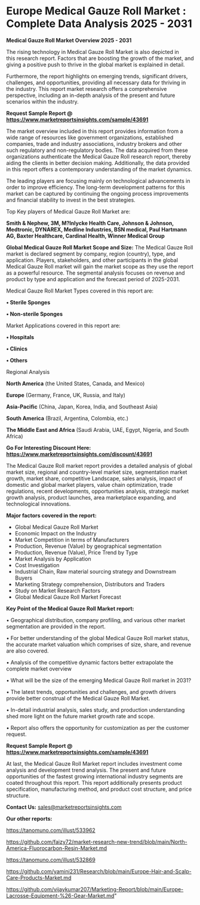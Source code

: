 # Europe Medical Gauze Roll Market : Complete Data Analysis 2025 - 2031

<Strong> Medical Gauze Roll Market Overview 2025 - 2031</strong>

The rising technology in Medical Gauze Roll Market is also depicted in this research report. Factors that are boosting the growth of the market, and giving a positive push to thrive in the global market is explained in detail.

Furthermore, the report highlights on emerging trends, significant drivers, challenges, and opportunities, providing all necessary data for thriving in the industry. This report market research offers a comprehensive perspective, including an in-depth analysis of the present and future scenarios within the industry.

<strong>Request Sample Report @ <a href=https://www.marketreportsinsights.com/sample/43691>https://www.marketreportsinsights.com/sample/43691</a></strong>

The market overview included in this report provides information from a wide range of resources like government organizations, established companies, trade and industry associations, industry brokers and other such regulatory and non-regulatory bodies. The data acquired from these organizations authenticate the Medical Gauze Roll research report, thereby aiding the clients in better decision making. Additionally, the data provided in this report offers a contemporary understanding of the market dynamics.

The leading players are focusing mainly on technological advancements in order to improve efficiency. The long-term development patterns for this market can be captured by continuing the ongoing process improvements and financial stability to invest in the best strategies.

Top Key players of Medical Gauze Roll Market are:

<strong>Smith & Nephew, 3M, M?lnlycke Health Care, Johnson & Johnson, Medtronic, DYNAREX, Medline Industries, BSN medical, Paul Hartmann AG, Baxter Healthcare, Cardinal Health, Winner Medical Group</strong>

<strong><b>Global Medical Gauze Roll Market Scope and Size:</b></strong>
The Medical Gauze Roll market is declared segment by company, region (country), type, and application. Players, stakeholders, and other participants in the global Medical Gauze Roll market will gain the market scope as they use the report as a powerful resource. The segmental analysis focuses on revenue and product by type and application and the forecast period of 2025-2031.

Medical Gauze Roll Market Types covered in this report are:

<strong>•  Sterile Sponges

•  Non-sterile Sponges</strong>

Market Applications covered in this report are:

<strong>•  Hospitals

•  Clinics

•  Others</strong> 

Regional Analysis

<strong>North America</strong> (the United States, Canada, and Mexico)

<strong>Europe</strong> (Germany, France, UK, Russia, and Italy)

<strong>Asia-Pacific</strong> (China, Japan, Korea, India, and Southeast Asia)

<strong>South America</strong> (Brazil, Argentina, Colombia, etc.)

<strong>The Middle East and Africa</strong> (Saudi Arabia, UAE, Egypt, Nigeria, and South Africa)

<strong>Go For Interesting Discount Here: <a href=https://www.marketreportsinsights.com/discount/43691>https://www.marketreportsinsights.com/discount/43691</a></strong>

The Medical Gauze Roll market report provides a detailed analysis of global market size, regional and country-level market size, segmentation market growth, market share, competitive Landscape, sales analysis, impact of domestic and global market players, value chain optimization, trade regulations, recent developments, opportunities analysis, strategic market growth analysis, product launches, area marketplace expanding, and technological innovations.

<strong><b>Major factors covered in the report:</b></strong>
<ul>
  <li>Global Medical Gauze Roll Market </li>
  <li>Economic Impact on the Industry</li>
  <li>Market Competition in terms of Manufacturers</li>
  <li>Production, Revenue (Value) by geographical segmentation</li>
  <li>Production, Revenue (Value), Price Trend by Type</li>
  <li>Market Analysis by Application</li>
  <li>Cost Investigation</li>
  <li>Industrial Chain, Raw material sourcing strategy and Downstream Buyers</li>
  <li>Marketing Strategy comprehension, Distributors and Traders</li>
  <li>Study on Market Research Factors</li>
  <li>Global Medical Gauze Roll Market Forecast</li>
</ul>

<strong><b>Key Point of the Medical Gauze Roll Market report:</b></strong>

• Geographical distribution, company profiling, and various other market segmentation are provided in the report.

• For better understanding of the global Medical Gauze Roll market status, the accurate market valuation which comprises of size, share, and revenue are also covered.

• Analysis of the competitive dynamic factors better extrapolate the complete market overview

• What will be the size of the emerging Medical Gauze Roll market in 2031?

• The latest trends, opportunities and challenges, and growth drivers provide better construal of the Medical Gauze Roll Market.

• In-detail industrial analysis, sales study, and production understanding shed more light on the future market growth rate and scope.

• Report also offers the opportunity for customization as per the customer request.

<strong>Request Sample Report @ <a href=https://www.marketreportsinsights.com/sample/43691>https://www.marketreportsinsights.com/sample/43691</a></strong>

At last, the Medical Gauze Roll Market report includes investment come analysis and development trend analysis. The present and future opportunities of the fastest growing international industry segments are coated throughout this report. This report additionally presents product specification, manufacturing method, and product cost structure, and price structure.

<strong>Contact Us:</strong>
sales@marketreportsinsights.com

<strong>Our other reports:</strong>

<a href=https://tanomuno.com/illust/533962>https://tanomuno.com/illust/533962</a>

<a href=https://github.com/faizy72/market-research-new-trend/blob/main/North-America-Fluorocarbon-Resin-Market.md>https://github.com/faizy72/market-research-new-trend/blob/main/North-America-Fluorocarbon-Resin-Market.md</a>

<a href=https://tanomuno.com/illust/532869>https://tanomuno.com/illust/532869</a>

<a href=https://github.com/yamini231/Research/blob/main/Europe-Hair-and-Scalp-Care-Products-Market.md>https://github.com/yamini231/Research/blob/main/Europe-Hair-and-Scalp-Care-Products-Market.md</a>

<a href=https://github.com/vijaykumar207/Marketing-Report/blob/main/Europe-Lacrosse-Equipment-%26-Gear-Market.md>https://github.com/vijaykumar207/Marketing-Report/blob/main/Europe-Lacrosse-Equipment-%26-Gear-Market.md</a>"
